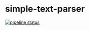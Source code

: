 # simple-text-parser

[![pipeline status](https://gitlab.com/bcraig83/SimpleTextParser/badges/master/pipeline.svg)](https://gitlab.com/bcraig83/SimpleTextParser/commits/master)